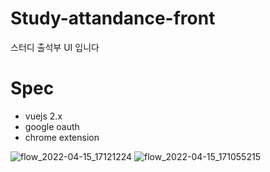 # Study-attandance-front
스터디 출석부 UI 입니다

# Spec
* vuejs 2.x
* google oauth
* chrome extension

![flow_2022-04-15_17121224](https://user-images.githubusercontent.com/16982540/166477688-8b2683e1-7e98-4846-9901-2c651ddd18e8.png)
![flow_2022-04-15_171055215](https://user-images.githubusercontent.com/16982540/166478116-cc5c9314-f961-47e8-9299-0fe55d7d7283.png)
